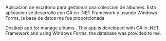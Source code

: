 Aplicacion de escritorio para gestionar una coleccion de álbumes. Esta aplicacion se desarrolló con C# en .NET Framework y usando Windows Forms, la base de datos me fue proporcionada

Destkop app for manage albums . This app is developed with C# in .NET Framework and using Windows Forms, the database was provided to me.
